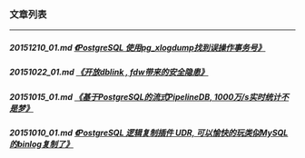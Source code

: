 ### 文章列表  
----  
##### 20151210_01.md   [《PostgreSQL 使用pg_xlogdump找到误操作事务号》](20151210_01.md)  
##### 20151022_01.md   [《开放dblink , fdw带来的安全隐患》](20151022_01.md)  
##### 20151015_01.md   [《基于PostgreSQL的流式PipelineDB, 1000万/s实时统计不是梦》](20151015_01.md)  
##### 20151010_01.md   [《PostgreSQL 逻辑复制插件 UDR, 可以愉快的玩类似MySQL的binlog复制了》](20151010_01.md)  
